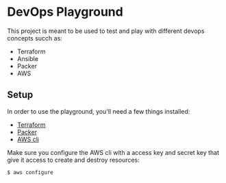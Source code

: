 # DevOps Playground

This project is meant to be used to test and play with different devops concepts succh as:

- Terraform
- Ansible
- Packer
- AWS

## Setup

In order to use the playground, you'll need a few things installed:

- [Terraform](https://terraform.io)
- [Packer](https://packer.io)
- [AWS cli](https://aws.amazon.com/cli/)

Make sure you configure the AWS cli with a access key and secret key that give
it access to create and destroy resources:

```sh
$ aws configure
```
